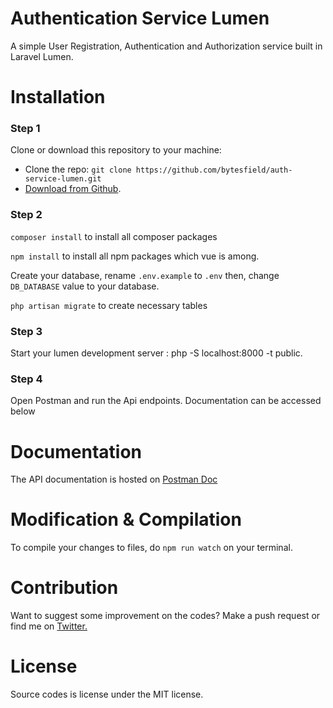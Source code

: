 # Authentication Service Lumen
A simple User Registration, Authentication and Authorization service built in Laravel Lumen.

# Installation
### Step 1
Clone or download this repository to your machine:

- Clone the repo: `git clone https://github.com/bytesfield/auth-service-lumen.git`
- [Download from Github](https://github.com/bytesfield/auth-service-lumen/archive/master.zip).

### Step 2
`composer install` to install all composer packages

`npm install` to install all npm packages which vue is among.

Create your database, rename `.env.example` to `.env` then, change `DB_DATABASE` value to your database.

`php artisan migrate` to create necessary tables

### Step 3

Start your lumen development server : php -S localhost:8000 -t public.

### Step 4

Open Postman and run the Api endpoints. Documentation can be accessed below


# Documentation
The API documentation is hosted on [Postman Doc](https://documenter.getpostman.com/view/10912779/TVKEXcVs)


# Modification & Compilation
To compile your changes to files, do `npm run watch` on your terminal.

# Contribution
Want to suggest some improvement on the codes? Make a push request or find me on
<a href="https://twitter.com/SaintAbrahams/">Twitter.</a>

# License
Source codes is license under the MIT license.
